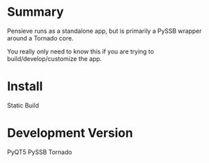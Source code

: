 Summary
===
Pensieve runs as a standalone app, but is primarily a PySSB wrapper around a Tornado core.

You really only need to know this if you are trying to build/develop/customize the app.

Install
===
Static Build

Development Version
===
PyQT5
PySSB
Tornado
